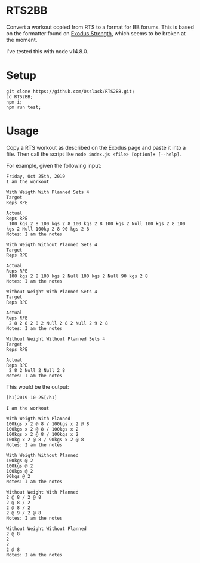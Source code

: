 # RTS2BB
Convert a workout copied from RTS to a format for BB forums. This is based on the formatter found on [Exodus Strength](https://www.exodus-strength.com/tools/?tool=rtstobb), which seems to be broken at the moment.

I've tested this with node v14.8.0.

# Setup

```
git clone https://github.com/Osslack/RTS2BB.git;
cd RTS2BB;
npm i;
npm run test;
```

# Usage

Copy a RTS workout as described on the Exodus page and paste it into a file. Then call the script like `node index.js <file> [option]+ [--help]`.

For example, given the following input:
```
Friday, Oct 25th, 2019
I am the workout

With Weigth With Planned Sets 4
Target
Reps RPE
 
Actual
Reps RPE
 100 kgs 2 8 100 kgs 2 8 100 kgs 2 8 100 kgs 2 Null 100 kgs 2 8 100 kgs 2 Null 100kg 2 8 90 kgs 2 8
Notes: I am the notes

With Weigth Without Planned Sets 4
Target
Reps RPE
 
Actual
Reps RPE
 100 kgs 2 8 100 kgs 2 Null 100 kgs 2 Null 90 kgs 2 8
Notes: I am the notes

Without Weight With Planned Sets 4
Target
Reps RPE
 
Actual
Reps RPE
 2 8 2 8 2 8 2 Null 2 8 2 Null 2 9 2 8
Notes: I am the notes

Without Weight Without Planned Sets 4
Target
Reps RPE
 
Actual
Reps RPE
 2 8 2 Null 2 Null 2 8
Notes: I am the notes
```

This would be the output:
```
[h1]2019-10-25[/h1]

I am the workout

With Weigth With Planned
100kgs x 2 @ 8 / 100kgs x 2 @ 8
100kgs x 2 @ 8 / 100kgs x 2
100kgs x 2 @ 8 / 100kgs x 2
100kg x 2 @ 8 / 90kgs x 2 @ 8
Notes: I am the notes

With Weigth Without Planned
100kgs @ 2
100kgs @ 2
100kgs @ 2
90kgs @ 2
Notes: I am the notes

Without Weight With Planned
2 @ 8 / 2 @ 8
2 @ 8 / 2
2 @ 8 / 2
2 @ 9 / 2 @ 8
Notes: I am the notes

Without Weight Without Planned
2 @ 8
2
2
2 @ 8
Notes: I am the notes
```
